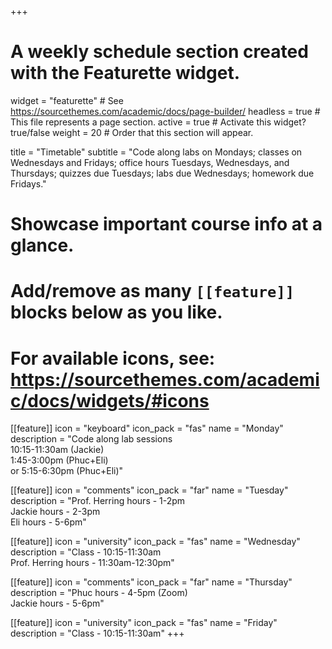 +++
# A weekly schedule section created with the Featurette widget.
widget = "featurette"  # See https://sourcethemes.com/academic/docs/page-builder/
headless = true  # This file represents a page section.
active = true  # Activate this widget? true/false
weight = 20  # Order that this section will appear.

title = "Timetable"
subtitle = "Code along labs on Mondays; classes on Wednesdays and Fridays; office hours Tuesdays, Wednesdays, and Thursdays; quizzes due Tuesdays; labs due Wednesdays; homework due Fridays."

# Showcase important course info at a glance.
# 
# Add/remove as many `[[feature]]` blocks below as you like.
# 
# For available icons, see: https://sourcethemes.com/academic/docs/widgets/#icons

[[feature]]
  icon = "keyboard"
  icon_pack = "fas"
  name = "Monday"
  description = "Code along lab sessions <br>10:15-11:30am (Jackie) <br>1:45-3:00pm (Phuc+Eli)<br>or 5:15-6:30pm (Phuc+Eli)"  
   
[[feature]]
  icon = "comments"
  icon_pack = "far"
  name = "Tuesday"
  description = "Prof. Herring hours - 1-2pm <br> Jackie hours - 2-3pm <br> Eli hours - 5-6pm"  
  
[[feature]]
  icon = "university"
  icon_pack = "fas"
  name = "Wednesday"
  description = "Class - 10:15-11:30am <br> Prof. Herring hours - 11:30am-12:30pm"  
  
[[feature]]
  icon = "comments"
  icon_pack = "far"
  name = "Thursday"
  description = "Phuc hours - 4-5pm (Zoom) <br> Jackie hours - 5-6pm"
  
[[feature]]
  icon = "university"
  icon_pack = "fas"
  name = "Friday"
  description = "Class - 10:15-11:30am"
+++

